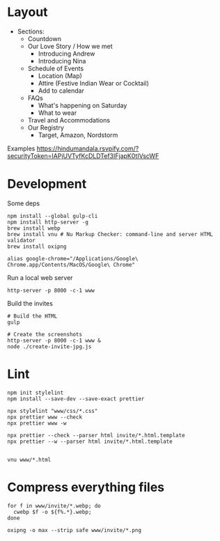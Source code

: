 

# Layout 

* Sections:
  * Countdown
  * Our Love Story / How we met
    * Introducing Andrew
    * Introducing Nina
  * Schedule of Events
    * Location (Map)
    * Attire (Festive Indian Wear or Cocktail)
    * Add to calendar
  * FAQs
    * What's happening on Saturday
    * What to wear
  * Travel and Accommodations
  * Our Registry
    * Target, Amazon, Nordstorm

Examples
  https://hindumandala.rsvpify.com/?securityToken=IAPjUVTyfKcDLDTef3IFjapK0tIVscWF



# Development

Some deps

```shell
npm install --global gulp-cli
npm install http-server -g
brew install webp
brew install vnu # Nu Markup Checker: command-line and server HTML validator
brew install oxipng

alias google-chrome="/Applications/Google\ Chrome.app/Contents/MacOS/Google\ Chrome"
```

Run a local web server

```shell
http-server -p 8000 -c-1 www
```

Build the invites

```shell
# Build the HTML
gulp

# Create the screenshots
http-server -p 8000 -c-1 www &
node ./create-invite-jpg.js

```

# Lint

```shell
npm init stylelint
npm install --save-dev --save-exact prettier

npx stylelint "www/css/*.css"
npx prettier www --check
npx prettier www -w

npx prettier --check --parser html invite/*.html.template
npx prettier --w --parser html invite/*.html.template


vnu www/*.html
```


# Compress everything files

```shell
for f in www/invite/*.webp; do
  cwebp $f -o ${f%.*}.webp;
done

oxipng -o max --strip safe www/invite/*.png
```